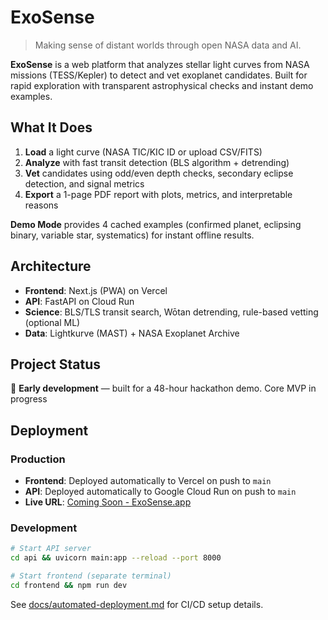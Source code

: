 # ExoSense

> Making sense of distant worlds through open NASA data and AI.

**ExoSense** is a web platform that analyzes stellar light curves from NASA missions (TESS/Kepler) to detect and vet exoplanet candidates. Built for rapid exploration with transparent astrophysical checks and instant demo examples.

## What It Does

1. **Load** a light curve (NASA TIC/KIC ID or upload CSV/FITS)
2. **Analyze** with fast transit detection (BLS algorithm + detrending)
3. **Vet** candidates using odd/even depth checks, secondary eclipse detection, and signal metrics
4. **Export** a 1-page PDF report with plots, metrics, and interpretable reasons

**Demo Mode** provides 4 cached examples (confirmed planet, eclipsing binary, variable star, systematics) for instant offline results.

## Architecture

- **Frontend**: Next.js (PWA) on Vercel
- **API**: FastAPI on Cloud Run
- **Science**: BLS/TLS transit search, Wōtan detrending, rule-based vetting (optional ML)
- **Data**: Lightkurve (MAST) + NASA Exoplanet Archive

## Project Status

🚧 **Early development** — built for a 48-hour hackathon demo. Core MVP in progress

## Deployment

### Production

- **Frontend**: Deployed automatically to Vercel on push to `main`
- **API**: Deployed automatically to Google Cloud Run on push to `main`
- **Live URL**: [Coming Soon - ExoSense.app](https://exosense.vercel.app)

### Development

```bash
# Start API server
cd api && uvicorn main:app --reload --port 8000

# Start frontend (separate terminal)
cd frontend && npm run dev
```

See [docs/automated-deployment.md](./docs/automated-deployment.md) for CI/CD setup details.
